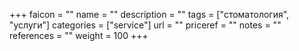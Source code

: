 +++
faicon = ""
name = ""
description = ""
tags = ["стоматология", "услуги"]
categories = ["service"]
url = ""
priceref = ""
notes = ""
references = ""
weight = 100
+++
